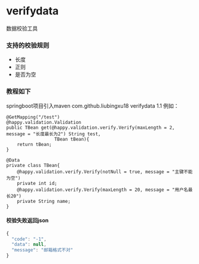 # verifydata
数据校验工具
### 支持的校验规则

- 长度
- 正则
- 是否为空

### 教程如下

springboot项目引入maven
        <dependency>
            <groupId>com.github.liubingxu18</groupId>
            <artifactId>verifydata</artifactId>
            <version>1.1</version>
        </dependency>
例如：

    @GetMapping("/test")
    @happy.validation.Validation
    public TBean get(@happy.validation.verify.Verify(maxLength = 2, message = "长度最长为2") String test,
                      TBean tBean){
        return tBean;
    }

    @Data
    private class TBean{
        @happy.validation.verify.Verify(notNull = true, message = "主键不能为空")
        private int id;
        @happy.validation.verify.Verify(maxLength = 20, message = "用户名最长20")
        private String name;
    }

#### 校验失败返回json
```javascript
{
  "code": "-1",
  "data": null,
  "message": "邮箱格式不对"
}
```
